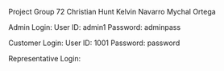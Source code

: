 Project Group 72
Christian Hunt
Kelvin Navarro
Mychal Ortega

Admin Login: User ID: admin1
             Password: adminpass

Customer Login: User ID: 1001
                Password: password

Representative Login: 

